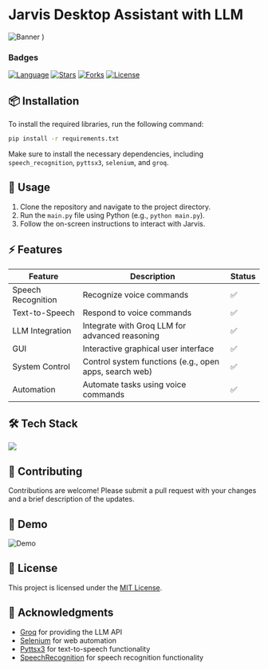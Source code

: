 # Jarvis Desktop Assistant with LLM
![Banner](https://capsule-render.vercel.app/api?type=waving&color=0:ffcc70,100:4158d0&height=200&section=header&text=Jarvis%20Desktop%20Assistant&fontSize=40&fontColor=fff)
)

### Badges

[![Language](https://img.shields.io/badge/Python-3.x-blue)](https://www.python.org/)
[![Stars](https://img.shields.io/github/stars/Pruthviraj141/Jarvis-Desktop-Assistant-with-LLM?style=social)](https://github.com/Pruthviraj141/Jarvis-Desktop-Assistant-with-LLM/stargazers)
[![Forks](https://img.shields.io/github/forks/Pruthviraj141/Jarvis-Desktop-Assistant-with-LLM?style=social)](https://github.com/Pruthviraj141/Jarvis-Desktop-Assistant-with-LLM/network/members)
[![License](https://img.shields.io/github/license/Pruthviraj141/Jarvis-Desktop-Assistant-with-LLM)](https://github.com/Pruthviraj141/Jarvis-Desktop-Assistant-with-LLM/blob/master/LICENSE)

## 📦 Installation

To install the required libraries, run the following command:
```bash
pip install -r requirements.txt
```
Make sure to install the necessary dependencies, including `speech_recognition`, `pyttsx3`, `selenium`, and `groq`.

## 🚀 Usage

1. Clone the repository and navigate to the project directory.
2. Run the `main.py` file using Python (e.g., `python main.py`).
3. Follow the on-screen instructions to interact with Jarvis.

## ⚡ Features

| Feature | Description | Status |
| --- | --- | --- |
| Speech Recognition | Recognize voice commands | ✅ |
| Text-to-Speech | Respond to voice commands | ✅ |
| LLM Integration | Integrate with Groq LLM for advanced reasoning | ✅ |
| GUI | Interactive graphical user interface | ✅ |
| System Control | Control system functions (e.g., open apps, search web) | ✅ |
| Automation | Automate tasks using voice commands | ✅ |

## 🛠️ Tech Stack

<img src="https://skillicons.dev/icons?i=python,flask,react,nodejs,selenium,pyttsx3,speechrecognition" />

## 🤝 Contributing

Contributions are welcome! Please submit a pull request with your changes and a brief description of the updates.

## 📸 Demo

![Demo](https://via.placeholder.com/800x400.png?text=Project+Demo)

## 📜 License

This project is licensed under the [MIT License](https://github.com/Pruthviraj141/Jarvis-Desktop-Assistant-with-LLM/blob/master/LICENSE).

## 📝 Acknowledgments

* [Groq](https://www.groq.com/) for providing the LLM API
* [Selenium](https://www.selenium.dev/) for web automation
* [Pyttsx3](https://github.com/nateshmbhat/pyttsx3) for text-to-speech functionality
* [SpeechRecognition](https://github.com/Uberi/speech_recognition) for speech recognition functionality

